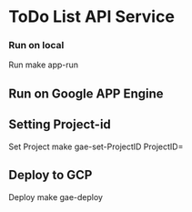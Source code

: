 # ToDo List API Service

### Run on local

Run
    make app-run
    
## Run on Google APP Engine

## Setting Project-id
Set Project
    make gae-set-ProjectID ProjectID=<ProjectID>
    
## Deploy to GCP
Deploy
    make gae-deploy